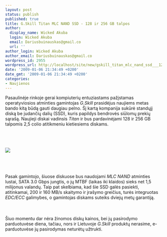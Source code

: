 ```yaml
---
layout: post
status: publish
published: true
title: G.Skill Titan MLC NAND SSD - 128 ir 256 GB talpos
author:
  display_name: Wicked Akuba
  login: Wicked Akuba
  email: Dariusbuinauskas@gmail.co
  url: ''
author_login: Wicked Akuba
author_email: Dariusbuinauskas@gmail.co
wordpress_id: 2955
wordpress_url: http://localhost/site/new/gskill_titan_mlc_nand_ssd___128_ir_256_gb_talpos/
date: '2009-01-06 21:34:49 +0200'
date_gmt: '2009-01-06 21:34:49 +0200'
categories:
- Naujienos
---
```

<p>Pasaulinėje rinkoje gerai kompiuterių entuziastams pažįstamas operatyviosios atminties gamintojas <i>G.Skill</i> prasidėjus naujiems metas bando kitą būdą gauti daugiau pelno. Šį kartą kompanija sukūrė standųjį diską be judančių dalių (SSD), kuris papildys bendrovės siūlomų prekių sąrašą. Naujieji diskai vadinsis <i>Titan</i> ir bus pardavinėjami 128 ir 256 GB talpomis 2,5 colio atitikmeniu kietiesiems diskams.<br />
<br><br />
<br><br><img src="http://technews.lt/upl/Failai/G.Skill_Titan_256GB.jpg"><br><br />
<br><br />
<br>Pasak gamintojo, šiuose diskuose bus naudojami <i>MLC NAND</i> atminties lustai, SATA 3.0 Gbps jungtis, o jų MTBF (laikas iki klaidos) sieks net 1,5 milijonus valandų. Taip pat skelbiama, kad šie SSD galės pasiekti, atitinkamai, 200 ir 160 MB/s skaitymo ir įrašymo greičius, turės integruotas <i>EDC/ECC</i> galimybes, o gamintojas diskams suteiks dviejų metų garantiją.<br />
<br><br />
<br>Šiuo momentu dar nėra žinomos diskų kainos, bei jų pasirodymo parduotuvėse diena, tačiau, nors ir Lietuvoje <i>G.Skill</i> produktų nerasime, e-parduotuvėse jų pasirodymas neturėtų užtrukti.<br />
<br><br />
<br><br />
<br></p>
